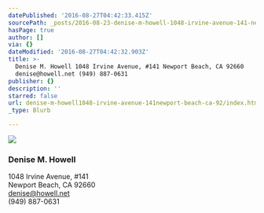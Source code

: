 ```yaml
---
datePublished: '2016-08-27T04:42:33.415Z'
sourcePath: _posts/2016-08-23-denise-m-howell-1048-irvine-avenue-141-newport-beach-ca.md
hasPage: true
author: []
via: {}
dateModified: '2016-08-27T04:42:32.903Z'
title: >-
  Denise M. Howell 1048 Irvine Avenue, #141 Newport Beach, CA 92660
  denise@howell.net (949) 887-0631
publisher: {}
description: ''
starred: false
url: denise-m-howell1048-irvine-avenue-141newport-beach-ca-92/index.html
_type: Blurb

---
```

![](https://the-grid-user-content.s3-us-west-2.amazonaws.com/39fa6c00-f3dd-42a3-a8fa-e2e63eecf444.jpg)

### Denise M. Howell  
1048 Irvine Avenue, \#141  
Newport Beach, CA 92660  
[denise@howell.net][0]  
(949) 887-0631

[0]: mailto:denise@howell.net